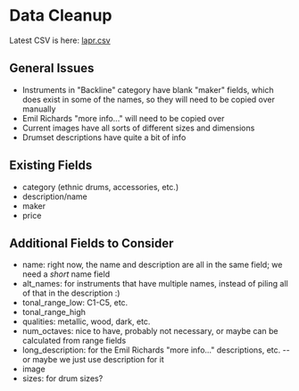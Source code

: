 
# Data Cleanup

Latest CSV is here: [lapr.csv](lapr.csv)

## General Issues

- Instruments in "Backline" category have blank "maker" fields, which does exist in some of the names, so they will need to be copied over manually
- Emil Richards "more info..." will need to be copied over
- Current images have all sorts of different sizes and dimensions
- Drumset descriptions have quite a bit of info

## Existing Fields

- category (ethnic drums, accessories, etc.)
- description/name
- maker
- price

## Additional Fields to Consider

- name: right now, the name and description are all in the same field; we need a *short* name field
- alt_names: for instruments that have multiple names, instead of piling all of that in the description :)
- tonal_range_low: C1-C5, etc.
- tonal_range_high
- qualities: metallic, wood, dark, etc.
- num_octaves: nice to have, probably not necessary, or maybe can be calculated from range fields
- long_description: for the Emil Richards "more info..." descriptions, etc. -- or maybe we just use description for it
- image
- sizes: for drum sizes?

